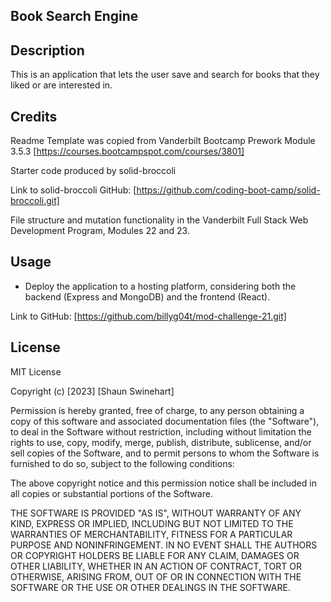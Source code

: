 ## Book Search Engine

## Description

This is an application that lets the user save and search for books that they liked or are interested in.

## Credits

Readme Template was copied from Vanderbilt Bootcamp Prework Module 3.5.3
[https://courses.bootcampspot.com/courses/3801]

Starter code produced by solid-broccoli

Link to solid-broccoli GitHub:
[https://github.com/coding-boot-camp/solid-broccoli.git]

 File structure and mutation functionality in the Vanderbilt Full Stack Web Development Program, Modules 22 and 23.
## Usage

- Deploy the application to a hosting platform, considering both the backend (Express and MongoDB) and the frontend (React).

Link to GitHub:
[https://github.com/billyg04t/mod-challenge-21.git]


## License


MIT License
 
Copyright (c) [2023] [Shaun Swinehart]

Permission is hereby granted, free of charge, to any person obtaining a copy
of this software and associated documentation files (the "Software"), to deal
in the Software without restriction, including without limitation the rights
to use, copy, modify, merge, publish, distribute, sublicense, and/or sell
copies of the Software, and to permit persons to whom the Software is
furnished to do so, subject to the following conditions:

The above copyright notice and this permission notice shall be included in all
copies or substantial portions of the Software.

THE SOFTWARE IS PROVIDED "AS IS", WITHOUT WARRANTY OF ANY KIND, EXPRESS OR
IMPLIED, INCLUDING BUT NOT LIMITED TO THE WARRANTIES OF MERCHANTABILITY,
FITNESS FOR A PARTICULAR PURPOSE AND NONINFRINGEMENT. IN NO EVENT SHALL THE
AUTHORS OR COPYRIGHT HOLDERS BE LIABLE FOR ANY CLAIM, DAMAGES OR OTHER
LIABILITY, WHETHER IN AN ACTION OF CONTRACT, TORT OR OTHERWISE, ARISING FROM,
OUT OF OR IN CONNECTION WITH THE SOFTWARE OR THE USE OR OTHER DEALINGS IN THE
SOFTWARE.